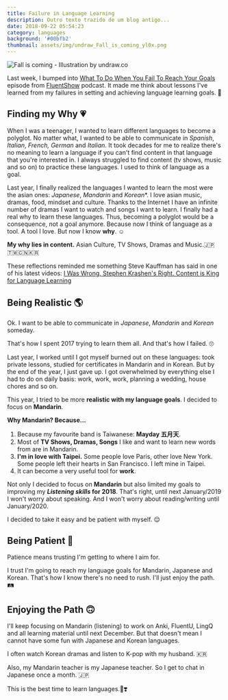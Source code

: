 ```yaml
---
title: Failure in Language Learning
description: Outro texto trazido de um blog antigo...
date: 2018-09-22 05:54:23
category: languages
background: '#00bfb2'
thumbnail: assets/img/undraw_Fall_is_coming_yl0x.png
---
```

![Fall is coming - Illustration by undraw.co](assets/img/undraw_Fall_is_coming_yl0x.png "Fall is coming - Illustration by undraw.co")

Last week, I bumped into [What To Do When You Fail To Reach Your Goals](https://www.fluent.show/103) episode from [FluentShow](https://www.fluent.show/) podcast. It made me think about lessons I've learned from my failures in setting and achieving language learning goals. 🤔

## Finding my Why 💗

When I was a teenager, I wanted to learn different languages to become a polyglot. No matter what, I wanted to be able to communicate in *Spanish*, *Italian*, *French, German* and *Italian*. It took decades for me to realize there's no meaning to learn a language if you can't find content in that language that you're interested in. I always struggled to find content (tv shows, music and so on) to practice these languages. I used to think of language as a goal.

Last year, I finally realized the languages I wanted to learn the most were the asian ones: *Japanese*, *Mandarin* and *Korean**. I love asian music, dramas, food, mindset and culture. Thanks to the Internet I have an infinite number of dramas I want to watch and songs I want to learn. I finally had a real why to learn these languages. Thus, becoming a polyglot would be a consequence, not a goal anymore. Because now I think of language as a tool. A tool I love. But now I know **why**. ☺️

**My why lies in content.** Asian Culture, TV Shows, Dramas and Music.🇯🇵🇹🇼🇨🇳🇰🇷

These reflections reminded me something Steve Kauffman has said in one of his latest videos: [I Was Wrong, Stephen Krashen's Right. Content is King for Language Learning](https://www.youtube.com/watch?v=E_Erkps2En8)

## Being Realistic 🌎

Ok. I want to be able to communicate in *Japanese*, *Mandarin* and *Korean* someday.

That's how I spent 2017 trying to learn them all. And that's how I failed. 🙄

Last year, I worked until I got myself burned out on these languages: took private lessons, studied for certificates in Mandarin and in Korean. But by the end of the year, I just gave up. I got overwhelmed by everything else I had to do on daily basis: work, work, work, planning a wedding, house chores and so on.

This year, I tried to be more **realistic with my language goals**. I decided to focus on **Mandarin**.

**Why Mandarin? Because...**

1. Because my favourite band is Taiwanese: **Mayday 五月天**.
2. Most of **TV Shows, Dramas, Songs** I like and want to learn new words from are in Mandarin.
3. **I'm in love with Taipei.** Some people love Paris, other love New York. Some people left their hearts in San Francisco. I left mine in Taipei.
4. It can become a very useful tool for **work**.

Not only I decided to focus on **Mandarin** but also limited my goals to improving my ***Listening* *skills* for 2018**. That's right, until next January/2019 I won't worry about speaking. And I won't worry about reading/writing until January/2020.

I decided to take it easy and be patient with myself. 😌

## Being Patient 🤗

Patience means trusting I'm getting to where I aim for.

I trust I'm going to reach my language goals for Mandarin, Japanese and Korean. That's how I know there's no need to rush. I'll just enjoy the path. 🛤

## Enjoying the Path 🙃

I'll keep focusing on Mandarin (listening) to work on Anki, FluentU, LingQ and all learning material until next December. But that doesn't mean I cannot have some fun with Japanese and Korean languages.

I often watch Korean dramas and listen to K-pop with my husband. 🇰🇷

Also, my Mandarin teacher is my Japanese teacher. So I get to chat in Japanese once a month. 🇯🇵

This is the best time to learn languages.🤗❣️
